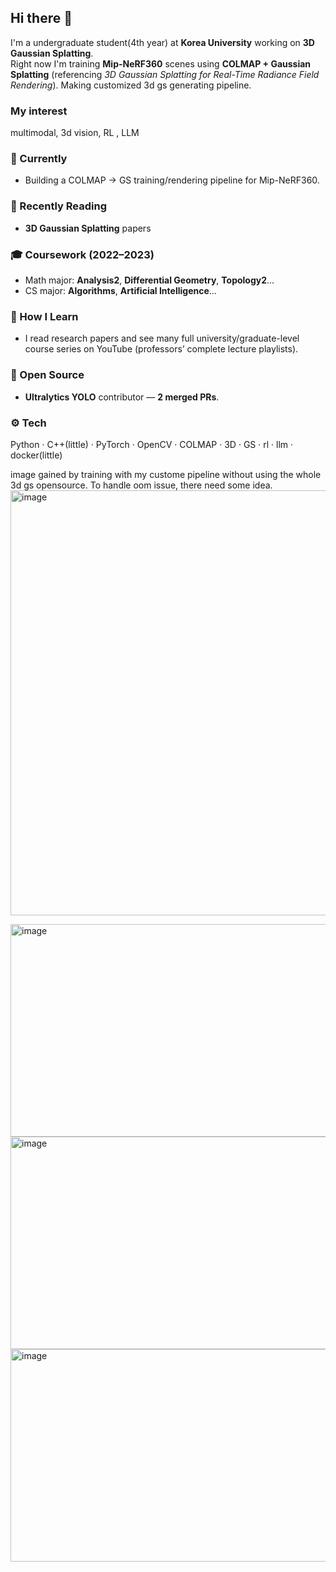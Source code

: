 ## Hi there 👋

I'm a undergraduate student(4th year) at **Korea University** working on **3D Gaussian Splatting**.  
Right now I'm training **Mip-NeRF360** scenes using **COLMAP + Gaussian Splatting** (referencing *3D Gaussian Splatting for Real-Time Radiance Field Rendering*). Making 
customized 3d gs generating pipeline.

### My interest
multimodal, 3d vision, RL , LLM

### 🔭 Currently
- Building a COLMAP → GS training/rendering pipeline for Mip-NeRF360.

### 📖 Recently Reading
- **3D Gaussian Splatting** papers

### 🎓 Coursework (2022–2023)
- Math major: **Analysis2**, **Differential Geometry**, **Topology2**...
- CS major: **Algorithms**, **Artificial Intelligence**...

### 🧠 How I Learn
- I read research papers and see many full university/graduate-level course series on YouTube (professors’ complete lecture playlists).

### 🧩 Open Source
- **Ultralytics YOLO** contributor — **2 merged PRs**.

### ⚙️ Tech
Python · C++(little) · PyTorch · OpenCV · COLMAP · 3D · GS · rl · llm · docker(little) 


image gained by training with my custome pipeline without using the whole 3d gs opensource.
To handle oom issue, there need some idea.
<img width="1024" height="680" alt="image" src="https://github.com/user-attachments/assets/b103f57d-4cbf-4270-8056-3f5944cea69f" />

<img width="512" height="340" alt="image" src="https://github.com/user-attachments/assets/b54d2916-8413-42f2-9a73-18fd2bad1149" />

<img width="512" height="340" alt="image" src="https://github.com/user-attachments/assets/8dd6f7fa-6dc3-46f4-ab1a-7a0cb1e0c3be" />
<img width="512" height="340" alt="image" src="https://github.com/user-attachments/assets/dd7a8ee3-2711-4e97-a385-c18efe81f64f" />

